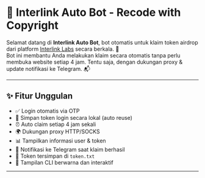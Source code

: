 # 🤖 Interlink Auto Bot - Recode with Copyright

Selamat datang di **Interlink Auto Bot**, bot otomatis untuk klaim token airdrop dari platform [Interlink Labs](https://interlinklabs.ai) secara berkala. 🚀  
Bot ini membantu Anda melakukan klaim secara otomatis tanpa perlu membuka website setiap 4 jam. Tentu saja, dengan dukungan proxy & update notifikasi ke Telegram. 📬

---

## ✨ Fitur Unggulan

- ✅ Login otomatis via OTP
- 🔐 Simpan token login secara lokal (auto reuse)
- ⏰ Auto claim setiap 4 jam sekali
- 🌍 Dukungan proxy HTTP/SOCKS
- 📊 Tampilkan informasi user & token
- 📡 Notifikasi ke Telegram saat klaim berhasil
- 💾 Token tersimpan di `token.txt`
- 🌈 Tampilan CLI berwarna dan interaktif

---
